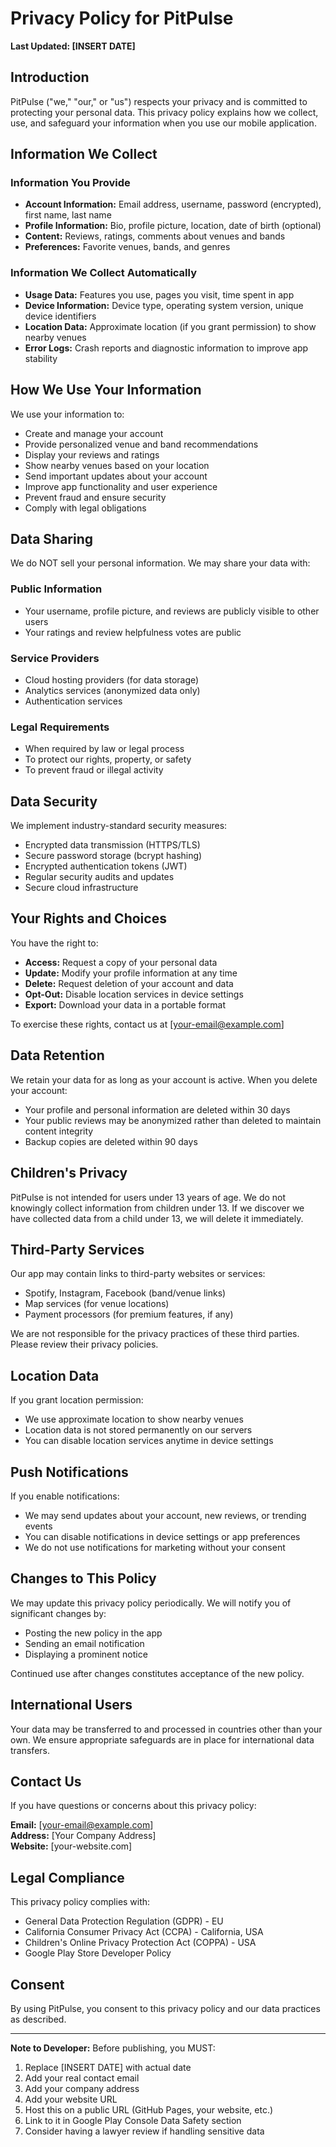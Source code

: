 # Privacy Policy for PitPulse

**Last Updated: [INSERT DATE]**

## Introduction

PitPulse ("we," "our," or "us") respects your privacy and is committed to protecting your personal data. This privacy policy explains how we collect, use, and safeguard your information when you use our mobile application.

## Information We Collect

### Information You Provide
- **Account Information:** Email address, username, password (encrypted), first name, last name
- **Profile Information:** Bio, profile picture, location, date of birth (optional)
- **Content:** Reviews, ratings, comments about venues and bands
- **Preferences:** Favorite venues, bands, and genres

### Information We Collect Automatically
- **Usage Data:** Features you use, pages you visit, time spent in app
- **Device Information:** Device type, operating system version, unique device identifiers
- **Location Data:** Approximate location (if you grant permission) to show nearby venues
- **Error Logs:** Crash reports and diagnostic information to improve app stability

## How We Use Your Information

We use your information to:
- Create and manage your account
- Provide personalized venue and band recommendations
- Display your reviews and ratings
- Show nearby venues based on your location
- Send important updates about your account
- Improve app functionality and user experience
- Prevent fraud and ensure security
- Comply with legal obligations

## Data Sharing

We do NOT sell your personal information. We may share your data with:

### Public Information
- Your username, profile picture, and reviews are publicly visible to other users
- Your ratings and review helpfulness votes are public

### Service Providers
- Cloud hosting providers (for data storage)
- Analytics services (anonymized data only)
- Authentication services

### Legal Requirements
- When required by law or legal process
- To protect our rights, property, or safety
- To prevent fraud or illegal activity

## Data Security

We implement industry-standard security measures:
- Encrypted data transmission (HTTPS/TLS)
- Secure password storage (bcrypt hashing)
- Encrypted authentication tokens (JWT)
- Regular security audits and updates
- Secure cloud infrastructure

## Your Rights and Choices

You have the right to:
- **Access:** Request a copy of your personal data
- **Update:** Modify your profile information at any time
- **Delete:** Request deletion of your account and data
- **Opt-Out:** Disable location services in device settings
- **Export:** Download your data in a portable format

To exercise these rights, contact us at [your-email@example.com]

## Data Retention

We retain your data for as long as your account is active. When you delete your account:
- Your profile and personal information are deleted within 30 days
- Your public reviews may be anonymized rather than deleted to maintain content integrity
- Backup copies are deleted within 90 days

## Children's Privacy

PitPulse is not intended for users under 13 years of age. We do not knowingly collect information from children under 13. If we discover we have collected data from a child under 13, we will delete it immediately.

## Third-Party Services

Our app may contain links to third-party websites or services:
- Spotify, Instagram, Facebook (band/venue links)
- Map services (for venue locations)
- Payment processors (for premium features, if any)

We are not responsible for the privacy practices of these third parties. Please review their privacy policies.

## Location Data

If you grant location permission:
- We use approximate location to show nearby venues
- Location data is not stored permanently on our servers
- You can disable location services anytime in device settings

## Push Notifications

If you enable notifications:
- We may send updates about your account, new reviews, or trending events
- You can disable notifications in device settings or app preferences
- We do not use notifications for marketing without your consent

## Changes to This Policy

We may update this privacy policy periodically. We will notify you of significant changes by:
- Posting the new policy in the app
- Sending an email notification
- Displaying a prominent notice

Continued use after changes constitutes acceptance of the new policy.

## International Users

Your data may be transferred to and processed in countries other than your own. We ensure appropriate safeguards are in place for international data transfers.

## Contact Us

If you have questions or concerns about this privacy policy:

**Email:** [your-email@example.com]  
**Address:** [Your Company Address]  
**Website:** [your-website.com]

## Legal Compliance

This privacy policy complies with:
- General Data Protection Regulation (GDPR) - EU
- California Consumer Privacy Act (CCPA) - California, USA
- Children's Online Privacy Protection Act (COPPA) - USA
- Google Play Store Developer Policy

## Consent

By using PitPulse, you consent to this privacy policy and our data practices as described.

---

**Note to Developer:** 
Before publishing, you MUST:
1. Replace [INSERT DATE] with actual date
2. Add your real contact email
3. Add your company address
4. Add your website URL
5. Host this on a public URL (GitHub Pages, your website, etc.)
6. Link to it in Google Play Console Data Safety section
7. Consider having a lawyer review if handling sensitive data
